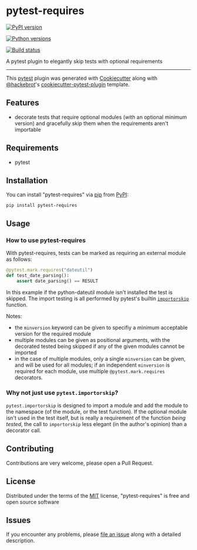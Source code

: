 # pytest-requires

[![PyPI version](https://img.shields.io/pypi/v/pytest-requires.svg)](https://pypi.org/project/pytest-requires)

[![Python versions](https://img.shields.io/pypi/pyversions/pytest-requires.svg)](https://pypi.org/project/pytest-requires)

[![Build status](https://github.com/duncanmmacleod/pytest-requires/actions/workflows/build.yml/badge.svg)](https://github.com/duncanmmacleod/pytest-requires/actions/workflows/build.yml)

A pytest plugin to elegantly skip tests with optional requirements

------------------------------------------------------------------------

This [pytest](https://github.com/pytest-dev/pytest) plugin was generated
with [Cookiecutter](https://github.com/audreyr/cookiecutter) along with
[\@hackebrot](https://github.com/hackebrot)\'s
[cookiecutter-pytest-plugin](https://github.com/pytest-dev/cookiecutter-pytest-plugin)
template.

## Features

- decorate tests that require optional modules (with an optional minimum version)
  and gracefully skip them when the requirements aren't importable

## Requirements

- pytest

## Installation

You can install \"pytest-requires\" via
[pip](https://pypi.org/project/pip/) from
[PyPI](https://pypi.org/project):

```shell
pip install pytest-requires
```

## Usage

### How to use pytest-requires

With pytest-requires, tests can be marked as requiring an external module
as follows:

```python
@pytest.mark.requires("dateutil")
def test_date_parsing():
    assert date_parsing() == RESULT
```

In this example if the python-dateutil module isn't installed the test is
skipped.
The import testing is all performed by pytest's builtin
[`importorskip`](https://docs.pytest.org/en/latest/how-to/skipping.html#skipping-on-a-missing-import-dependency)
function.

Notes:

- the `minversion` keyword can be given to specifiy a minimum acceptable
  version for the required module
- multiple modules can be given as positional arguments, with the decorated
  tested being skipped if any of the given modules cannot be imported
- in the case of multiple modules, only a single `minversion` can be given,
  and will be used for all modules; if an independent `minversion` is required
  for each module, use multiple `@pytest.mark.requires` decorators.

### Why not just use `pytest.importorskip`?

`pytest.importorskip` is designed to import a module and add the module
to the namespace (of the module, or the test function).
If the optional module isn't used in the test itself, but is really a
requirement of the function _being tested_, the call to `importorskip`
less elegant (in the author's opinion) than a decorator call.

## Contributing

Contributions are very welcome, please open a Pull Request.

## License

Distributed under the terms of the
[MIT](http://opensource.org/licenses/MIT) license, \"pytest-requires\"
is free and open source software

## Issues

If you encounter any problems, please
[file an issue](https://github.com/duncanmmacleod/pytest-requires/issues)
along with a detailed description.
